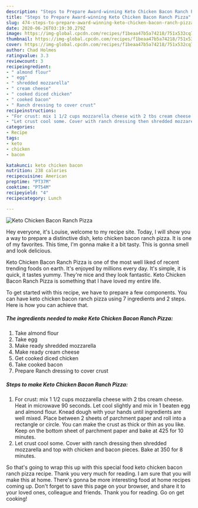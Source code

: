 ```yaml
---
description: "Steps to Prepare Award-winning Keto Chicken Bacon Ranch Pizza"
title: "Steps to Prepare Award-winning Keto Chicken Bacon Ranch Pizza"
slug: 474-steps-to-prepare-award-winning-keto-chicken-bacon-ranch-pizza
date: 2020-06-26T03:19:30.279Z
image: https://img-global.cpcdn.com/recipes/f1beaa47b5a74218/751x532cq70/keto-chicken-bacon-ranch-pizza-recipe-main-photo.jpg
thumbnail: https://img-global.cpcdn.com/recipes/f1beaa47b5a74218/751x532cq70/keto-chicken-bacon-ranch-pizza-recipe-main-photo.jpg
cover: https://img-global.cpcdn.com/recipes/f1beaa47b5a74218/751x532cq70/keto-chicken-bacon-ranch-pizza-recipe-main-photo.jpg
author: Chad Holmes
ratingvalue: 3.3
reviewcount: 3
recipeingredient:
- " almond flour"
- " egg"
- " shredded mozzarella"
- " cream cheese"
- " cooked diced chicken"
- " cooked bacon"
- " Ranch dressing to cover crust"
recipeinstructions:
- "For crust: mix 1 1/2 cups mozzarella cheese with 2 tbs cream cheese. Heat in microwave 90 seconds. Let cool slightly and mix in 1 beaten egg and almond flour. Knead dough with your hands until ingredients are well mixed. Place between 2 sheets of parchment paper and roll into a rectangle or circle. You can make the crust as thick or thin as you like. Keep on the bottom sheet of parchment paper and bake at 425 for 10 minutes."
- "Let crust cool some. Cover with ranch dressing then shredded mozzarella and top with chicken and bacon pieces. Bake at 350 for 8 minutes."
categories:
- Recipe
tags:
- keto
- chicken
- bacon

katakunci: keto chicken bacon 
nutrition: 238 calories
recipecuisine: American
preptime: "PT37M"
cooktime: "PT54M"
recipeyield: "4"
recipecategory: Lunch

---
```



![Keto Chicken Bacon Ranch Pizza](https://img-global.cpcdn.com/recipes/f1beaa47b5a74218/751x532cq70/keto-chicken-bacon-ranch-pizza-recipe-main-photo.jpg)

Hey everyone, it's Louise, welcome to my recipe site. Today, I will show you a way to prepare a distinctive dish, keto chicken bacon ranch pizza. It is one of my favorites. This time, I'm gonna make it a bit tasty. This is gonna smell and look delicious.



Keto Chicken Bacon Ranch Pizza is one of the most well liked of recent trending foods on earth. It's enjoyed by millions every day. It's simple, it is quick, it tastes yummy. They're nice and they look fantastic. Keto Chicken Bacon Ranch Pizza is something that I have loved my entire life.


To get started with this recipe, we have to prepare a few components. You can have keto chicken bacon ranch pizza using 7 ingredients and 2 steps. Here is how you can achieve that.

<!--inarticleads1-->

##### The ingredients needed to make Keto Chicken Bacon Ranch Pizza:

1. Take  almond flour
1. Take  egg
1. Make ready  shredded mozzarella
1. Make ready  cream cheese
1. Get  cooked diced chicken
1. Take  cooked bacon
1. Prepare  Ranch dressing to cover crust




<!--inarticleads2-->

##### Steps to make Keto Chicken Bacon Ranch Pizza:

1. For crust: mix 1 1/2 cups mozzarella cheese with 2 tbs cream cheese. Heat in microwave 90 seconds. Let cool slightly and mix in 1 beaten egg and almond flour. Knead dough with your hands until ingredients are well mixed. Place between 2 sheets of parchment paper and roll into a rectangle or circle. You can make the crust as thick or thin as you like. Keep on the bottom sheet of parchment paper and bake at 425 for 10 minutes.
1. Let crust cool some. Cover with ranch dressing then shredded mozzarella and top with chicken and bacon pieces. Bake at 350 for 8 minutes.




So that's going to wrap this up with this special food keto chicken bacon ranch pizza recipe. Thank you very much for reading. I am sure that you will make this at home. There's gonna be more interesting food at home recipes coming up. Don't forget to save this page on your browser, and share it to your loved ones, colleague and friends. Thank you for reading. Go on get cooking!
